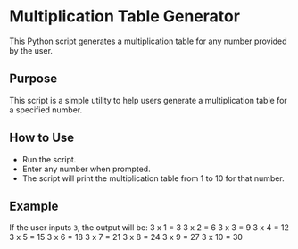 # Multiplication Table Generator

This Python script generates a multiplication table for any number provided by the user.

## Purpose
This script is a simple utility to help users generate a multiplication table for a specified number. 

## How to Use
- Run the script.
- Enter any number when prompted.
- The script will print the multiplication table from 1 to 10 for that number.

## Example
If the user inputs `3`, the output will be:
3 x 1 = 3
3 x 2 = 6
3 x 3 = 9
3 x 4 = 12
3 x 5 = 15
3 x 6 = 18
3 x 7 = 21
3 x 8 = 24
3 x 9 = 27
3 x 10 = 30

